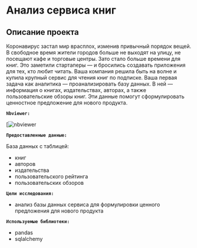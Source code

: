 # Анализ сервиса книг

## Описание проекта

Коронавирус застал мир врасплох, изменив привычный порядок вещей. В свободное время жители городов больше не выходят на улицу, не посещают кафе и торговые центры. Зато стало больше времени для книг. Это заметили стартаперы — и бросились создавать приложения для тех, кто любит читать.
Ваша компания решила быть на волне и купила крупный сервис для чтения книг по подписке. Ваша первая задача как аналитика — проанализировать базу данных.
В ней — информация о книгах, издательствах, авторах, а также пользовательские обзоры книг. Эти данные помогут сформулировать ценностное предложение для нового продукта.

**`Nbviewer:`** 

[![nbviewer](https://nbviewer.org/github/prvdk/Yandex.Practicum.DA/blob/main/13_final_project/SQL_test/Проект%20по%20SQL.ipynb)

**`Предоставленные данные:`**

База данных c таблицей:
* книг
* авторов
* издательства
* пользовательского рейтинга
* пользовательских обзоров

**`Цели исследования:`** 
* анализ базы данных сервиса для формулировки ценного предложения для нового продукта

**`Используемые библиотеки:`**
* pandas
* sqlalchemy
